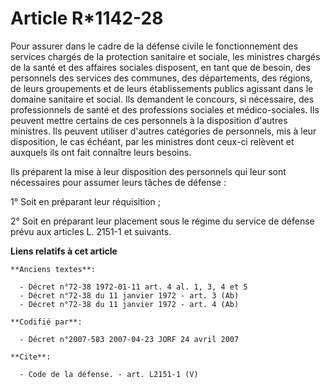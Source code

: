 # Article R*1142-28

Pour assurer dans le cadre de la défense civile le fonctionnement des services chargés de la protection sanitaire et sociale,
les ministres chargés de la santé et des affaires sociales disposent, en tant que de besoin, des personnels des services des
communes, des départements, des régions, de leurs groupements et de leurs établissements publics agissant dans le domaine
sanitaire et social. Ils demandent le concours, si nécessaire, des professionnels de santé et des professions sociales et
médico-sociales. Ils peuvent mettre certains de ces personnels à la disposition d'autres ministres. Ils peuvent utiliser
d'autres catégories de personnels, mis à leur disposition, le cas échéant, par les ministres dont ceux-ci relèvent et
auxquels ils ont fait connaître leurs besoins. 

Ils préparent la mise à leur disposition des personnels qui leur sont nécessaires pour assumer leurs tâches de défense : 

1° Soit en préparant leur réquisition ; 

2° Soit en préparant leur placement sous le régime du service de défense prévu aux articles L. 2151-1 et suivants.

**Liens relatifs à cet article**

	**Anciens textes**:

	  - Décret n°72-38 1972-01-11 art. 4 al. 1, 3, 4 et 5
	  - Décret n°72-38 du 11 janvier 1972 - art. 3 (Ab)
	  - Décret n°72-38 du 11 janvier 1972 - art. 4 (Ab)

	**Codifié par**:

	  - Décret n°2007-583 2007-04-23 JORF 24 avril 2007

	**Cite**:

	  - Code de la défense. - art. L2151-1 (V)
